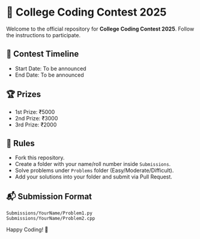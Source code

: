 # 🚀 College Coding Contest 2025

Welcome to the official repository for **College Coding Contest 2025**. Follow the instructions to participate.

## 📆 Contest Timeline
- Start Date: To be announced
- End Date: To be announced

## 🏆 Prizes
- 1st Prize: ₹5000
- 2nd Prize: ₹3000
- 3rd Prize: ₹2000

## 📜 Rules
- Fork this repository.
- Create a folder with your name/roll number inside `Submissions`.
- Solve problems under `Problems` folder (Easy/Moderate/Difficult).
- Add your solutions into your folder and submit via Pull Request.

## 📬 Submission Format
```
Submissions/YourName/Problem1.py
Submissions/YourName/Problem2.cpp
```

Happy Coding! 🎉
